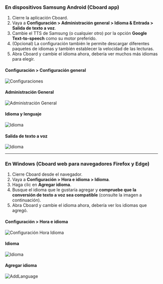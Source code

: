 ### En dispositivos Samsung Android (Cboard app)

1. Cierre la aplicación Cboard.
2. Vaya a **Configuración > Administración general > Idioma & Entrada > Salida de texto a voz**.
3. Cambie el TTS de Samsung (o cualquier otro) por la opción **Google Text-to-speech** como su motor preferido.
4. (Opcional) La configuración también le permite descargar diferentes paquetes de idiomas y también establecer la velocidad de las lecturas.
5. Abra Cboard y cambie el idioma ahora, debería ver muchos más idiomas para elegir.

#### Configuración > Configuración general

![Configuraciones](/images/moreLanguages/samsung_switch_tts_01.png "Configuraciones")

#### Administración General

![Administración General](/images/moreLanguages/samsung_switch_tts_02.png "Administración General")

#### Idioma y lenguaje

![Idioma](/images/moreLanguages/samsung_switch_tts_03.png "Idioma")

#### Salida de texto a voz

![Idioma](/images/moreLanguages/samsung_switch_tts_04.png "Salida de texto a voz")

---

### En Windows (Cboard web para navegadores Firefox y Edge)

1. Cierre Cboard desde el navegador.
2. Vaya a **Configuración > Hora e idioma > Idioma**.
3. Haga clic en **Agregar idioma**.
4. Busque el idioma que le gustaría agregar y **compruebe que la conversión de texto a voz sea compatible** (consulte la imagen a continuación).
5. Abra Cboard y cambie el idioma ahora, debería ver los idiomas que agregó.

#### Configuración > Hora e idioma

![Configuración Hora Idioma](/images/moreLanguages/windows_add_tts_01.png "Configuración> Hora e idioma")

#### Idioma

![Idioma](/images/moreLanguages/windows_add_tts_02.png "Idioma")

#### Agregar idioma

![AddLanguage](/images/moreLanguages/windows_add_tts_03.png "Agregar idioma")